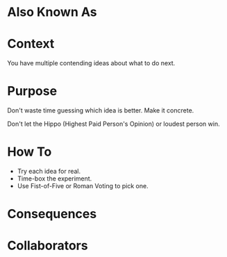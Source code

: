 ---
---
# Also Known As

# Context

You have multiple contending ideas about what to do next.

# Purpose

Don't waste time guessing which idea is better. Make it concrete.

Don't let the Hippo (Highest Paid Person's Opinion) or loudest person win.

# How To

- Try each idea for real.
- Time-box the experiment.
- Use Fist-of-Five or Roman Voting to pick one.

# Consequences

# Collaborators
